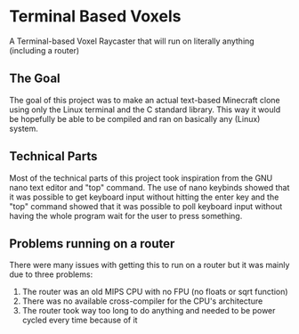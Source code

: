 # Terminal Based Voxels
A Terminal-based Voxel Raycaster that will run on literally anything (including a router)

## The Goal
The goal of this project was to make an actual text-based Minecraft clone using only the Linux terminal
and the C standard library. This way it would be hopefully be able to be compiled and ran on basically any (Linux) system.

## Technical Parts
Most of the technical parts of this project took inspiration from the GNU nano text editor and "top" command.
The use of nano keybinds showed that it was possible to get keyboard input without hitting the enter key and the
"top" command showed that it was possible to poll keyboard input without having the whole program wait for the 
user to press something.

## Problems running on a router
There were many issues with getting this to run on a router but it was mainly due to three problems:
1. The router was an old MIPS CPU with no FPU (no floats or sqrt function)
2. There was no available cross-compiler for the CPU's architecture
3. The router took way too long to do anything and needed to be power cycled every time because of it 
